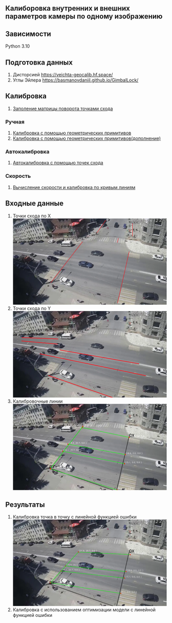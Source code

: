 Калиборовка внутренних и внешних параметров камеры по одному изображению
-----------------

## Зависимости

Python 3.10

## Подготовка данных

1. Дисторсией
   https://veichta-geocalib.hf.space/
2. Углы Эйлера
   https://basmanovdaniil.github.io/GimbalLock/

## Калибровка
1. [Заполение матрицы поворота точками схода](./materials/manual/Составление%20матрицы%20поворота%20из%20точек%20схода.pdf)
### Ручная
   1. [Калибровка с помощью геометрических примитивов](materials/manual/calibration_camera_using_geometric.pdf)
   2. [Калибровка с помощью геометрических примитивов(дополнение)](materials/manual/calibration_camera_using_geometric_v2.pdf)

### Автокалибровка 
   1. [Автокалибровка с помощью точек схода](materials/auto/Калибровка%20на%20основе%20точек%20схода.pdf)

### Скорость
   1. [Вычисление скорости и калибровка по кривым линиям](materials/speed/Скорость.pdf)
## Входные данные
1. Точки схода по X
    ![Точки cхода](data/scene_from_crossroads_not_dist_lineX.png)
2. Точки схода по Y
   ![Точки cхода](data/scene_from_crossroads_not_dist_lineY.png)
3. Калибровочные линии 
   ![Калибровочные линии](data/calibration_line.png)
## Результаты
1. Калибровка точка в точку с линейной функцией ошибки
   ![Калибровка](data/evalution_scene.png)
2. Калибровка c использованием оптимизации модели с линейной функцией ошибки